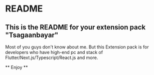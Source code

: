 # README

## This is the README for your extension pack "Tsagaanbayar"

Most of you guys don't know about me. But this Extension pack is for developers who have high-end pc and stack of Flutter/Next.js/Typescript/React.js and more.

** Enjoy **
